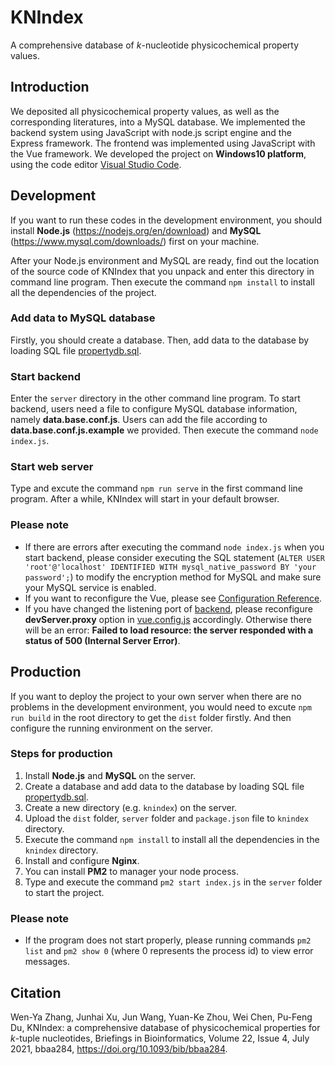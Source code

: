 # KNIndex

A comprehensive database of *k*-nucleotide physicochemical property values.

## Introduction

We deposited all physicochemical property values, as well as the corresponding literatures, into a MySQL database. We implemented the backend system using JavaScript with node.js script engine and the Express framework. The frontend was implemented using JavaScript with the Vue framework. We developed the project on **Windows10 platform**, using the code editor [Visual Studio Code](https://code.visualstudio.com/).

## Development

If you want to run these codes in the development environment, you should install **Node.js** (<https://nodejs.org/en/download>) and **MySQL** (<https://www.mysql.com/downloads/>) first on your machine.

After your Node.js environment and MySQL are ready, find out the location of the source code of KNIndex that you unpack and enter this directory in command line program. Then execute the command `npm install` to install all the dependencies of the project.

### Add data to MySQL database

Firstly, you should create a database. Then, add data to the database by loading SQL file [propertydb.sql](https://github.com/wyzhang0401/KNIndex/blob/master/properties/propertydb.sql).

### Start backend

Enter the `server` directory in the other command line program. To start backend, users need a file to configure MySQL database information, namely **data.base.conf.js**. Users can add the file according to **data.base.conf.js.example** we provided. Then execute the command `node index.js`.

### Start web server

Type and excute the command `npm run serve` in the first command line program. After a while, KNIndex will start in your default browser.

### Please note

- If there are errors after executing the command `node index.js` when you start backend, please consider executing the SQL statement (`ALTER USER 'root'@'localhost' IDENTIFIED WITH mysql_native_password BY 'your password';`) to modify the encryption method for MySQL and make sure your MySQL service is enabled.
- If you want to reconfigure the Vue, please see [Configuration Reference](https://cli.vuejs.org/config/).
- If you have changed the listening port of [backend](https://github.com/wyzhang0401/KNIndex/blob/master/server/index.js), please reconfigure **devServer.proxy** option in [vue.config.js](https://github.com/wyzhang0401/KNIndex/blob/master/vue.config.js) accordingly. Otherwise there will be an error: **Failed to load resource: the server responded with a status of 500 (Internal Server Error)**.

## Production

If you want to deploy the project to your own server when there are no problems in the development environment, you would need to excute `npm run build` in the root directory to get the `dist` folder firstly. And then configure the running environment on the server.

### Steps for production

1. Install **Node.js** and **MySQL** on the server.
2. Create a database and add data to the database by loading SQL file [propertydb.sql](https://github.com/wyzhang0401/KNIndex/blob/master/properties/propertydb.sql).
3. Create a new directory (e.g. `knindex`) on the server.
4. Upload the `dist` folder, `server` folder and `package.json` file to `knindex` directory.
5. Execute the command `npm install` to install all the dependencies in the `knindex` directory.
6. Install and configure **Nginx**.
7. You can install **PM2** to manager your node process.
8. Type and execute the command `pm2 start index.js` in the `server` folder to start the project.

### Please note

- If the program does not start properly, please running commands `pm2 list` and `pm2 show 0` (where 0 represents the process id) to view error messages.

## Citation

Wen-Ya Zhang, Junhai Xu, Jun Wang, Yuan-Ke Zhou, Wei Chen, Pu-Feng Du, KNIndex: a comprehensive database of physicochemical properties for *k*-tuple nucleotides, Briefings in Bioinformatics, Volume 22, Issue 4, July 2021, bbaa284, https://doi.org/10.1093/bib/bbaa284.
